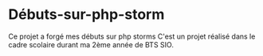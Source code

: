 # Débuts-sur-php-storm
Ce projet a forgé mes débuts sur php storms 
C'est un projet réalisé dans le cadre scolaire durant ma 2ème année de BTS SIO.

